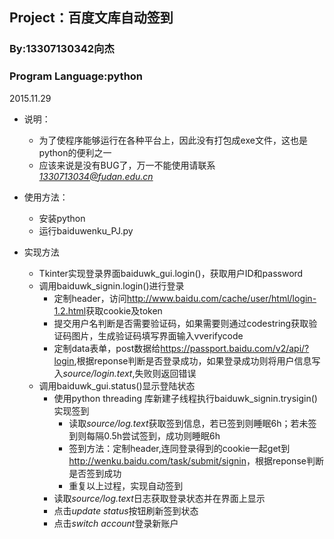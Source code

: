 ## Project：百度文库自动签到

### By:13307130342向杰

### Program Language:python

2015.11.29

- 说明：
  - 为了使程序能够运行在各种平台上，因此没有打包成exe文件，这也是python的便利之一
  - 应该来说是没有BUG了，万一不能使用请联系*1330713034@fudan.edu.cn*
- 使用方法：

  - 安装python
  - 运行baiduwenku_PJ.py

- 实现方法

  - Tkinter实现登录界面baiduwk_gui.login()，获取用户ID和password
  - 调用baiduwk_signin.login()进行登录
    - 定制header，访问<http://www.baidu.com/cache/user/html/login-1.2.html>获取cookie及token
    - 提交用户名判断是否需要验证码，如果需要则通过codestring获取验证码图片，生成验证码填写界面输入vverifycode
    - 定制data表单，post数据给<https://passport.baidu.com/v2/api/?login>,根据reponse判断是否登录成功，如果登录成功则将用户信息写入*source/login.text*,失败则返回错误
  - 调用baiduwk_gui.status()显示登陆状态
    - 使用python threading 库新建子线程执行baiduwk_signin.trysigin()实现签到
      - 读取*source/log.text*获取签到信息，若已签到则睡眠6h；若未签到则每隔0.5h尝试签到，成功则睡眠6h
      - 签到方法：定制header,连同登录得到的cookie一起get到<http://wenku.baidu.com/task/submit/signin>，根据reponse判断是否签到成功
      - 重复以上过程，实现自动签到
    - 读取*source/log.text*日志获取登录状态并在界面上显示
    - 点击*update status*按钮刷新签到状态
    - 点击*switch account*登录新账户
